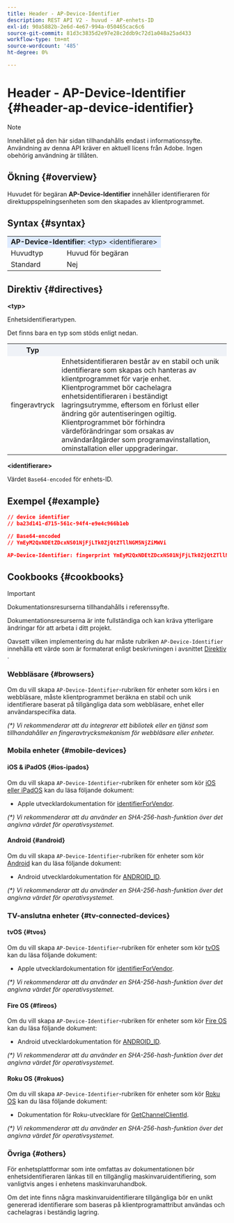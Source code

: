 ```yaml
---
title: Header - AP-Device-Identifier
description: REST API V2 - huvud - AP-enhets-ID
exl-id: 90a5882b-2e6d-4e67-994a-050465cac6c6
source-git-commit: 81d3c3835d2e97e28c2ddb9c72d1a048a25ad433
workflow-type: tm+mt
source-wordcount: '485'
ht-degree: 0%

---
```


# Header - AP-Device-Identifier {#header-ap-device-identifier}

>[!NOTE]
>
> Innehållet på den här sidan tillhandahålls endast i informationssyfte. Användning av denna API kräver en aktuell licens från Adobe. Ingen obehörig användning är tillåten.

## Ökning {#overview}

Huvudet för begäran <b>AP-Device-Identifier</b> innehåller identifieraren för direktuppspelningsenheten som den skapades av klientprogrammet.

## Syntax {#syntax}

<table style="table-layout:auto">
   <tr>
      <td style="background-color: #DEEBFF;" colspan="2"><b>AP-Device-Identifier</b>: &lt;typ&gt; &lt;identifierare&gt;</td>
   </tr>
   <tr>
      <td>Huvudtyp</td>
      <td>Huvud för begäran</td>
   </tr>
   <tr>
      <td>Standard</td>
      <td>Nej</td>
   </tr>
</table>

## Direktiv {#directives}

<b>&lt;typ></b>

Enhetsidentifierartypen.

Det finns bara en typ som stöds enligt nedan.

<table style="table-layout:auto">
   <tr>
      <th style="background-color: #EFF2F7; width: 15%;">Typ</th>
      <th style="background-color: #EFF2F7;"></th>
   </tr>
   <tr>
      <td>fingeravtryck</td>
      <td>
            Enhetsidentifieraren består av en stabil och unik identifierare som skapas och hanteras av klientprogrammet för varje enhet.
            <br/>
            Klientprogrammet bör cachelagra enhetsidentifieraren i beständigt lagringsutrymme, eftersom en förlust eller ändring gör autentiseringen ogiltig. Klientprogrammet bör förhindra värdeförändringar som orsakas av användaråtgärder som programavinstallation, ominstallation eller uppgraderingar.
      </td>
   </tr>
</table>


<b>&lt;identifierare></b>

Värdet `Base64-encoded` för enhets-ID.

## Exempel {#example}

```JSON
// device identifier
// ba23d141-d715-561c-94f4-e9e4c966b1eb

// Base64-encoded
// YmEyM2QxNDEtZDcxNS01NjFjLTk0ZjQtZTllNGM5NjZiMWVi

AP-Device-Identifier: fingerprint YmEyM2QxNDEtZDcxNS01NjFjLTk0ZjQtZTllNGM5NjZiMWVi
```

## Cookbooks {#cookbooks}

>[!IMPORTANT]
>
> Dokumentationsresurserna tillhandahålls i referenssyfte.
>
> Dokumentationsresurserna är inte fullständiga och kan kräva ytterligare ändringar för att arbeta i ditt projekt.
> 
> Oavsett vilken implementering du har måste rubriken `AP-Device-Identifier` innehålla ett värde som är formaterat enligt beskrivningen i avsnittet [ Direktiv ](#directives) .

### Webbläsare {#browsers}

Om du vill skapa `AP-Device-Identifier`-rubriken för enheter som körs i en webbläsare, måste klientprogrammet beräkna en stabil och unik identifierare baserat på tillgängliga data som webbläsare, enhet eller användarspecifika data.

_(*) Vi rekommenderar att du integrerar ett bibliotek eller en tjänst som tillhandahåller en fingeravtrycksmekanism för webbläsare eller enheter._

### Mobila enheter {#mobile-devices}

#### iOS &amp; iPadOS {#ios-ipados}

Om du vill skapa `AP-Device-Identifier`-rubriken för enheter som kör [iOS eller iPadOS](https://developer.apple.com/documentation/ios-ipados-release-notes) kan du läsa följande dokument:

* Apple utvecklardokumentation för [identifierForVendor](https://developer.apple.com/documentation/uikit/uidevice/1620059-identifierforvendor).

_(*) Vi rekommenderar att du använder en SHA-256-hash-funktion över det angivna värdet för operativsystemet._

#### Android {#android}

Om du vill skapa `AP-Device-Identifier`-rubriken för enheter som kör [Android](https://developer.android.com/about/versions) kan du läsa följande dokument:

* Android utvecklardokumentation för [ANDROID_ID](https://developer.android.com/reference/android/provider/Settings.Secure#ANDROID_ID).

_(*) Vi rekommenderar att du använder en SHA-256-hash-funktion över det angivna värdet för operativsystemet._

### TV-anslutna enheter {#tv-connected-devices}

#### tvOS {#tvos}

Om du vill skapa `AP-Device-Identifier`-rubriken för enheter som kör [tvOS](https://developer.apple.com/documentation/tvos-release-notes) kan du läsa följande dokument:

* Apple utvecklardokumentation för [identifierForVendor](https://developer.apple.com/documentation/uikit/uidevice/1620059-identifierforvendor).

_(*) Vi rekommenderar att du använder en SHA-256-hash-funktion över det angivna värdet för operativsystemet._

#### Fire OS {#fireos}

Om du vill skapa `AP-Device-Identifier`-rubriken för enheter som kör [Fire OS](https://developer.amazon.com/docs/fire-tv/fire-os-overview.html) kan du läsa följande dokument:

* Android utvecklardokumentation för [ANDROID_ID](https://developer.android.com/reference/android/provider/Settings.Secure#ANDROID_ID).

_(*) Vi rekommenderar att du använder en SHA-256-hash-funktion över det angivna värdet för operativsystemet._

#### Roku OS {#rokuos}

Om du vill skapa `AP-Device-Identifier`-rubriken för enheter som kör [Roku OS](https://developer.roku.com/docs/developer-program/release-notes/roku-os-release-notes.md) kan du läsa följande dokument:

* Dokumentation för Roku-utvecklare för [GetChannelClientId](https://developer.roku.com/docs/references/brightscript/interfaces/ifdeviceinfo.md#getchannelclientid-as-string).

_(*) Vi rekommenderar att du använder en SHA-256-hash-funktion över det angivna värdet för operativsystemet._

### Övriga {#others}

För enhetsplattformar som inte omfattas av dokumentationen bör enhetsidentifieraren länkas till en tillgänglig maskinvaruidentifiering, som vanligtvis anges i enhetens maskinvaruhandbok.

Om det inte finns några maskinvaruidentifierare tillgängliga bör en unikt genererad identifierare som baseras på klientprogramattribut användas och cachelagras i beständig lagring.
